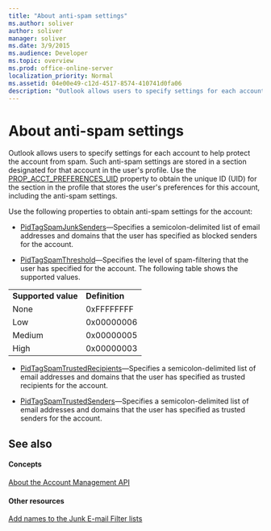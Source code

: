 ```yaml
---
title: "About anti-spam settings"
ms.author: soliver
author: soliver
manager: soliver
ms.date: 3/9/2015
ms.audience: Developer
ms.topic: overview
ms.prod: office-online-server
localization_priority: Normal
ms.assetid: 04e00e49-c12d-4517-8574-410741d0fa06
description: "Outlook allows users to specify settings for each account to help protect the account from spam. Such anti-spam settings are stored in a section designated for that account in the user's profile. Use the PROP_ACCT_PREFERENCES_UID property to obtain the unique ID (UID) for the section in the profile that stores the user's preferences for this account, including the anti-spam settings."
---
```


# About anti-spam settings

Outlook allows users to specify settings for each account to help protect the account from spam. Such anti-spam settings are stored in a section designated for that account in the user's profile. Use the [PROP_ACCT_PREFERENCES_UID](prop_acct_preferences_uid.md) property to obtain the unique ID (UID) for the section in the profile that stores the user's preferences for this account, including the anti-spam settings. 
  
Use the following properties to obtain anti-spam settings for the account:
  
- [PidTagSpamJunkSenders](http://msdn.microsoft.com/library/3c5182a7-7d7a-48e8-b9cb-5abd7739f0fd%28Office.15%29.aspx)—Specifies a semicolon-delimited list of email addresses and domains that the user has specified as blocked senders for the account.
    
- [PidTagSpamThreshold](http://msdn.microsoft.com/library/2b2d6b8e-e3dd-4a9b-8bb5-53add675605d%28Office.15%29.aspx)—Specifies the level of spam-filtering that the user has specified for the account. The following table shows the supported values.
    
|||
|:-----|:-----|
|**Supported value** <br/> |**Definition** <br/> |
|None  <br/> |0xFFFFFFFF  <br/> |
|Low  <br/> |0x00000006  <br/> |
|Medium  <br/> |0x00000005  <br/> |
|High  <br/> |0x00000003  <br/> |
   
- [PidTagSpamTrustedRecipients](http://msdn.microsoft.com/library/59f43316-3ff6-4ed0-bc29-b31039192b08%28Office.15%29.aspx)—Specifies a semicolon-delimited list of email addresses and domains that the user has specified as trusted recipients for the account.
    
- [PidTagSpamTrustedSenders](http://msdn.microsoft.com/library/8e3f0094-e64b-4828-ba8f-5eed35f85366%28Office.15%29.aspx)—Specifies a semicolon-delimited list of email addresses and domains that the user has specified as trusted senders for the account.
    
## See also

#### Concepts

[About the Account Management API](about-the-account-management-api.md)
#### Other resources

[Add names to the Junk E-mail Filter lists](http://office.microsoft.com/en-us/outlook-help/add-names-to-the-junk-e-mail-filter-lists-HA010355043.aspx?CTT=1)

